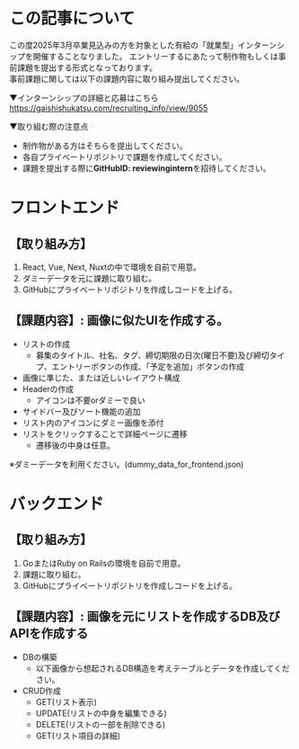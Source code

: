 # この記事について
この度2025年3月卒業見込みの方を対象とした有給の「就業型」インターンシップを開催することなりました。
エントリーするにあたって制作物もしくは事前課題を提出する形式となっております。<br>
事前課題に関しては以下の課題内容に取り組み提出してください。

▼インターンシップの詳細と応募はこちら<br>
https://gaishishukatsu.com/recruiting_info/view/9055

▼取り組む際の注意点
- 制作物がある方はそちらを提出してください。
- 各自プライベートリポジトリで課題を作成してください。
- 課題を提出する際に**GitHubID: reviewingintern**を招待してください。


# フロントエンド
## 【取り組み方】
1. React, Vue, Next, Nuxtの中で環境を自前で用意。
2. ダミーデータを元に課題に取り組む。
3. GitHubにプライベートリポジトリを作成しコードを上げる。

## 【課題内容】: 画像に似たUIを作成する。
- リストの作成
    - 募集のタイトル、社名、タグ、締切期限の日次(曜日不要)及び締切タイプ、エントリーボタンの作成、「予定を追加」ボタンの作成
- 画像に準じた、または近しいレイアウト構成
- Headerの作成
    - アイコンは不要orダミーで良い
- サイドバー及びソート機能の追加
- リスト内のアイコンにダミー画像を添付
- リストをクリックすることで詳細ページに遷移
    - 遷移後の中身は任意。

※ダミーデータを利用ください。(dummy_data_for_frontend.json)

# バックエンド
## 【取り組み方】
1. GoまたはRuby on Railsの環境を自前で用意。
2. 課題に取り組む。
3. GitHubにプライベートリポジトリを作成しコードを上げる。

## 【課題内容】: 画像を元にリストを作成するDB及びAPIを作成する
- DBの構築
    - 以下画像から想起されるDB構造を考えテーブルとデータを作成してください。
- CRUD作成
    - GET(リスト表示)
    - UPDATE(リストの中身を編集できる)
    - DELETE(リストの一部を削除できる)
    - GET(リスト項目の詳細)
